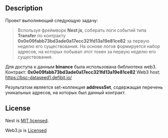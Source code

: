  ## Description

Проект выполняющий следующую задачу:
> Bспользуя фреймворк **Nest js**, соберать логи событий типа **Transfer** по контракту **0x0e09fabb73bd3ade0a17ecc321fd13a19e81ce82** за первую неделю его существования. На основе логов формируется набор адресов, на которых побывал этот токен за первую неделю его существования.

Для доступа к данным **binance** была использована библиотека web3.
Контракт: **0x0e09fabb73bd3ade0a17ecc321fd13a19e81ce82**
Web3 host: https://bsc-dataseed1.defibit.io/

Результатом является set-коллекция **addressSet**, содержащая перечень уникальных адресов, на которых был данный контракт.

## License

Nest is [MIT licensed](https://github.com/nestjs/nest/blob/master/LICENSE).

Web3.js is [Licensed](https://github.com/ChainSafe/web3.js/blob/1.x/LICENSE)

